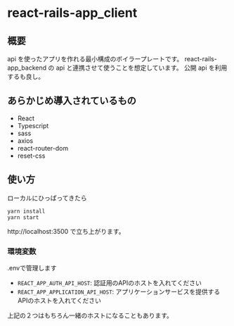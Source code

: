 # react-rails-app_client

## 概要

api を使ったアプリを作れる最小構成のボイラープレートです。
react-rails-app_backend の api と連携させて使うことを想定しています。
公開 api を利用するも良し。

## あらかじめ導入されているもの

- React
- Typescript
- sass
- axios
- react-router-dom
- reset-css

## 使い方

ローカルにひっぱってきたら

```
yarn install
yarn start
```

http://localhost:3500
で立ち上がります。

### 環境変数
.envで管理します
* `REACT_APP_AUTH_API_HOST`: 認証用のAPIのホストを入れてください
* `REACT_APP_APPLICATION_API_HOST`: アプリケーションサービスを提供するAPIのホストを入れてください

上記の２つはもちろん一緒のホストになることもあります。
